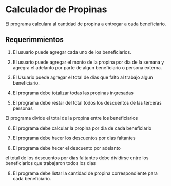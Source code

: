 # Calculador de Propinas

El programa calculara al cantidad de propina a entregar a cada beneficiario.

## Requerimmientos

1.  El usuario puede agregar cada uno de los beneficiarios.

2.  El usuario puede agregar el monto de la propina por dia de la semana y agregra el adelanto por parte de algun beneficiario o persona externa.

3.  El Usuario puede agregar el total de dias que falto al trabajo algun beneficiario.

4.  El programa debe totalizar todas las propinas ingresadas

5.  El programa debe restar del total todos los descuentos de las terceras personas

El programa divide el total de la propina entre los beneficiarios

6. El programa debe calcular la propina por dia de cada beneficiario

7. El programa debe hacer los descuentos por dias faltantes

8. El programa debe hecer el descuento por adelanto

el total de los descuentos por dias faltantes debe dividirse entre los beneficiarios que trabajaron todos los dias

8. El programa debe listar la cantidad de propina correspondiente para cada beneficiario.

